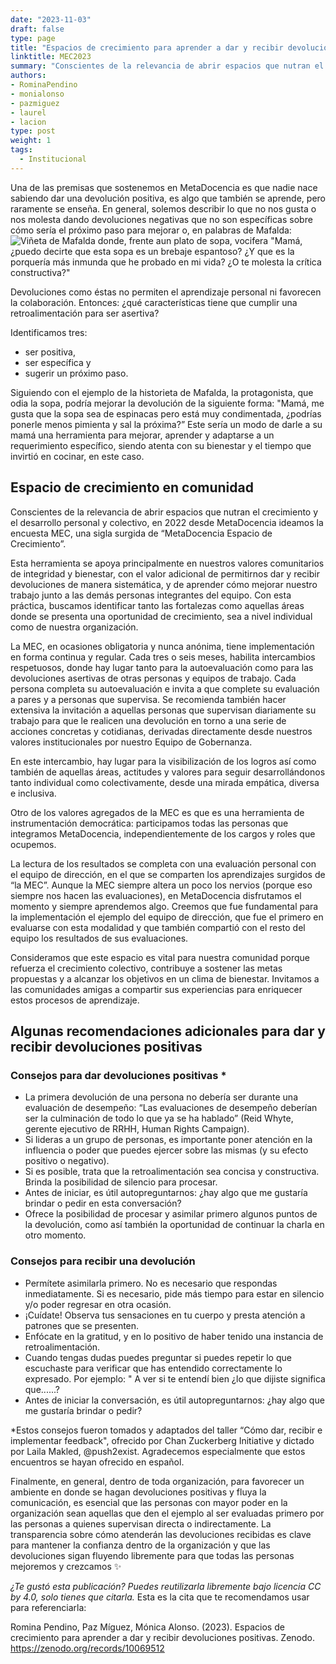 ```yaml
---
date: "2023-11-03"
draft: false
type: page
title: "Espacios de crecimiento para aprender a dar y recibir devoluciones positivas"
linktitle: MEC2023
summary: "Conscientes de la relevancia de abrir espacios que nutran el crecimiento y el desarrollo personal y colectivo, en 2022 desde MetaDocencia ideamos la encuesta MEC, una sigla surgida de “MetaDocencia Espacio de Crecimiento”."
authors:
- RominaPendino
- monialonso
- pazmiguez
- laurel
- lacion
type: post
weight: 1
tags: 
  - Institucional 
---
```


Una de las premisas que sostenemos en MetaDocencia es que nadie nace sabiendo dar una devolución positiva, es algo que también se aprende, pero raramente se enseña. 
En general, solemos describir lo que no nos gusta o nos molesta dando devoluciones negativas que no son específicas sobre cómo sería el próximo paso para mejorar o, en palabras de Mafalda: 
![Viñeta de Mafalda donde, frente aun plato de sopa, vocifera "Mamá, ¿puedo decirte que esta sopa es un brebaje espantoso? ¿Y que es la porquería más inmunda que he probado en mi vida? ¿O te molesta la crítica constructiva?"](https://www.metadocencia.org/img/mafalda-sopa.jpg) 

Devoluciones como éstas no permiten el aprendizaje personal ni favorecen la colaboración. Entonces: ¿qué características tiene que cumplir una retroalimentación para ser asertiva? 

Identificamos tres: 
- ser positiva,
- ser específica y
- sugerir un próximo paso. 

Siguiendo con el ejemplo de la historieta de Mafalda, la protagonista, que odia la sopa, podría mejorar la devolución de la siguiente forma: "Mamá, me gusta que la sopa sea de espinacas pero está muy condimentada, ¿podrías ponerle menos pimienta y sal la próxima?” 
Este sería un modo de darle a su mamá una herramienta para mejorar, aprender y adaptarse a un requerimiento específico, siendo atenta con su bienestar y el tiempo que invirtió en cocinar, en este caso.

## Espacio de crecimiento en comunidad
Conscientes de la relevancia de abrir espacios que nutran el crecimiento y el desarrollo personal y colectivo, en 2022 desde MetaDocencia ideamos la encuesta MEC, una sigla surgida de “MetaDocencia Espacio de Crecimiento”. 

Esta herramienta se apoya principalmente en nuestros valores comunitarios de integridad y bienestar, con  el valor adicional de permitirnos dar y recibir devoluciones de manera sistemática, y de aprender cómo mejorar nuestro trabajo junto a las demás personas integrantes del equipo. Con esta práctica, buscamos identificar tanto las fortalezas como aquellas áreas donde se presenta una oportunidad de crecimiento, sea a nivel individual como de nuestra organización. 

La MEC, en ocasiones obligatoria y nunca anónima, tiene implementación en forma continua y regular. Cada tres o seis meses, habilita intercambios respetuosos, donde hay lugar tanto para la autoevaluación como para las devoluciones asertivas de otras personas y equipos de trabajo. Cada persona completa su autoevaluación e invita a que complete su evaluación a pares y a personas que supervisa. Se recomienda también hacer extensiva la invitación a aquellas personas que supervisan diariamente su trabajo para que le realicen una devolución en torno a una serie de acciones concretas y cotidianas,  derivadas directamente desde nuestros valores institucionales por nuestro Equipo de Gobernanza.

En este intercambio, hay lugar para la visibilización de los logros así como también de aquellas áreas, actitudes y valores para seguir desarrollándonos tanto individual como colectivamente, desde una mirada empática, diversa e inclusiva. 

Otro de los valores agregados de la MEC es que es una herramienta de instrumentación democrática: participamos todas las personas que integramos MetaDocencia, independientemente de los cargos y roles que ocupemos. 

La lectura de los resultados se completa con una evaluación personal con el equipo de dirección, en el que se comparten los aprendizajes surgidos de “la MEC”.
Aunque la MEC siempre altera un poco los nervios (porque eso siempre nos hacen las evaluaciones), en MetaDocencia disfrutamos el momento y siempre aprendemos algo. Creemos que fue fundamental para la implementación el ejemplo del equipo de dirección, que fue el primero en evaluarse con esta modalidad y que también compartió con el resto del equipo los resultados de sus evaluaciones.

Consideramos que este espacio es vital para nuestra comunidad porque refuerza el crecimiento colectivo, contribuye a sostener las metas propuestas y a alcanzar los objetivos en un clima de bienestar. 
Invitamos a las comunidades amigas a compartir sus experiencias para enriquecer estos procesos de aprendizaje. 

## Algunas recomendaciones adicionales para dar y recibir devoluciones positivas
### Consejos para dar devoluciones positivas *
- La primera devolución de una persona no debería ser durante una evaluación de desempeño: “Las evaluaciones de desempeño deberían ser la culminación de todo lo que ya se ha hablado” (Reid Whyte, gerente ejecutivo de RRHH, Human Rights Campaign).
- Si lideras a un grupo de personas, es importante poner atención en la influencia o poder que puedes ejercer sobre las mismas (y su efecto positivo o negativo).
- Si es posible, trata que la retroalimentación sea concisa y constructiva. Brinda la posibilidad de silencio para procesar.
- Antes de iniciar, es útil autopreguntarnos: ¿hay algo que me gustaría brindar o pedir en esta conversación?
- Ofrece la posibilidad de procesar y asimilar primero algunos puntos de la devolución, como así también la oportunidad de continuar la charla en otro momento.

### Consejos para recibir una devolución
- Permítete asimilarla primero. No es necesario que respondas inmediatamente. Si es necesario, pide más tiempo para estar en silencio y/o poder regresar en otra ocasión.
- ¡Cuídate! Observa tus sensaciones en tu cuerpo y presta atención a patrones que se presenten.
- Enfócate en la gratitud, y en lo positivo de haber tenido una instancia de retroalimentación.
- Cuando tengas dudas puedes preguntar si puedes repetir lo que escuchaste para verificar que has entendido correctamente lo expresado. Por ejemplo: " A ver si te entendí bien ¿lo que dijiste significa que......?
- Antes de iniciar la conversación, es útil autopreguntarnos: ¿hay algo que me gustaría brindar o pedir?

*Estos consejos fueron tomados y adaptados del taller “Cómo dar, recibir e implementar feedback", ofrecido por Chan Zuckerberg Initiative y dictado por Laila Makled, @push2exist. Agradecemos especialmente que estos encuentros se hayan ofrecido en español.

Finalmente, en general, dentro de toda organización, para favorecer un ambiente en donde se hagan devoluciones positivas y fluya la comunicación, es esencial que las personas con mayor poder en la organización sean aquellas que den el ejemplo al ser evaluadas primero por las personas a quienes supervisan directa o indirectamente. La transparencia sobre cómo atenderán las devoluciones recibidas es clave para mantener la confianza dentro de la organización y que las devoluciones sigan fluyendo libremente para que todas las personas mejoremos y crezcamos ✨

*¿Te gustó esta publicación? Puedes reutilizarla libremente bajo licencia CC by 4.0, solo tienes que citarla.* 
Esta es la cita que te recomendamos usar para referenciarla: 

Romina Pendino, Paz Míguez, Mónica Alonso. (2023). Espacios de crecimiento para aprender a dar y recibir devoluciones positivas. Zenodo. https://zenodo.org/records/10069512
